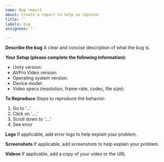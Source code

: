```yaml
---
name: Bug report
about: Create a report to help us improve
title: ''
labels: bug
assignees: ''

---
```


**Describe the bug**
A clear and concise description of what the bug is.

**Your Setup (please complete the following information):**
 - Unity version: 
 - AVPro Video version: 
 - Operating system version: 
 - Device model: 
 - Video specs (resolution, frame-rate, codec, file size): 

**To Reproduce**
Steps to reproduce the behavior:
1. Go to '...'
2. Click on '....'
3. Scroll down to '....'
4. See error

**Logs**
If applicable, add error logs to help explain your problem.

**Screenshots**
If applicable, add screenshots to help explain your problem.

**Videos**
If applicable, add a copy of your video or the URL
